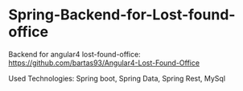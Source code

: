 # Spring-Backend-for-Lost-found-office 

Backend for angular4 lost-found-office: https://github.com/bartas93/Angular4-Lost-Found-Office

Used Technologies: Spring boot, Spring Data, Spring Rest, MySql
